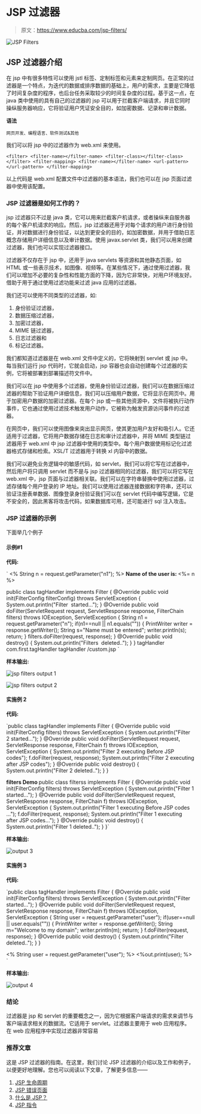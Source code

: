 # JSP 过滤器

> 原文：<https://www.educba.com/jsp-filters/>

![JSP Filters](img/350abe2b377e0d968945f6e9a0512b73.png)



## JSP 过滤器介绍

在 jsp 中有很多特性可以使用 jstl 标签、定制标签和元素来定制网页。在正常的过滤器是一个特点，为迭代的数据或排序数据的基础上，用户的需求，主要是它降低了时间复杂度的程序，也后台任务采取较少的时间复杂度的过程。基于这一点，在 java 类中使用的具有自己的过滤器的 jsp 可以用于拦截客户端请求，并且它同时操纵服务器响应，它将验证用户凭证安全目的，如加密数据、记录和审计数据。

**语法**

<small>网页开发、编程语言、软件测试&其他</small>

我们可以将 jsp 中的过滤器作为 web.xml 来使用。

`<filter>
<filter-name></filter-name>
<filter-class></filter-class>
</filter>
<filter-mapping>
<filter-name></filter-name>
<url-pattern></url-pattern>
</filter-mapping>`

以上代码是 web.xml 配置文件中过滤器的基本语法，我们也可以在 jsp 页面过滤器中使用该配置。

### JSP 过滤器是如何工作的？

jsp 过滤器只不过是 java 类，它可以用来拦截客户机请求，或者操纵来自服务器的每个客户机请求的响应。然后，jsp 过滤器还用于对每个请求的用户进行身份验证，并对数据进行身份验证，以达到更安全的目的，如加密数据，并用于借助日志概念存储用户详细信息以及审计数据。使用 javax.servlet 类，我们可以用来创建过滤器，我们也可以实现过滤器接口。

过滤器不仅存在于 jsp 中，还用于 java servlets 等资源和其他静态页面，如 HTML 或一些表示技术，如图像、视频等。在某些情况下，通过使用过滤器，我们可以增加不必要的复杂性和性能方面的下降，因为它非常快，对用户环境友好。借助于用于通过使用过滤功能来过滤 java 应用的过滤器。

我们还可以使用不同类型的过滤器，如:

1.  身份验证过滤器，
2.  数据压缩过滤器，
3.  加密过滤器，
4.  MIME 链过滤器，
5.  日志过滤器和
6.  标记过滤器。

我们都知道过滤器是在 web.xml 文件中定义的，它将映射到 servlet 或 jsp 中。每当我们运行 jsp 代码时，它就会启动，jsp 容器也会自动创建每个过滤器的实例，它将被部署到部署描述符文件中。

我们可以在 jsp 中使用多个过滤器，使用身份验证过滤器，我们可以在数据压缩过滤器的帮助下验证用户详细信息，我们可以压缩用户数据，它将显示在网页中。用于加密用户数据的加密过滤器。在每个 jsp 或一些其他资源中，文件将被执行动作事件，它也通过使用过滤技术触发用户动作，它被称为触发资源访问事件的过滤器。

在网页中，我们可以使用图像来突出显示网页，使其更加用户友好和吸引人。它还适用于过滤器，它将用户数据存储在日志和审计过滤器中，并将 MIME 类型链过滤器用于 web.xml 中 jsp 过滤器中使用的类型中。每个用户数据使用标记化过滤器格式存储和检索。XSL/T 过滤器用于转换 xl 内容中的数据。

我们可以避免业务逻辑中的敏感代码，如 servlet，我们可以将它写在过滤器中，然后用户将只调用 servlet 而不是与 jsp 过滤器相同的过滤器，我们可以将它写在 web.xml 中，jsp 页面与过滤器相关联。我们可以在字符串替换中使用过滤器，过滤存储每个用户登录的 IP 地址。我们可以使用过滤器连接数据和字符串，还可以验证注册表单数据、图像登录身份验证我们可以在 servlet 代码中编写逻辑，它是不安全的，因此黑客将攻击代码，如果数据库可用，还可能进行 sql 注入攻击。

### JSP 过滤器的示例

下面举几个例子

#### 示例#1

**代码:**

`<body>
<%
String n = request.getParameter("n1");
%>
<strong> Name of the user is: </strong> <%= n %>
</body>
public class tagHandler implements Filter {
@Override
public void init(FilterConfig filterConfig) throws ServletException {
System.out.println("Filter  started...");
}
@Override
public void doFilter(ServletRequest request, ServletResponse response,
FilterChain filters) throws IOException, ServletException {
String n1 = request.getParameter("n");
if(n1==null || n1.equals(""))
{
PrintWriter writer = response.getWriter();
String s="Name must be entered";
writer.println(s);
return;
}
filters.doFilter(request, response);
}
@Override
public void destroy() {
System.out.println("Filters  deleted..");
}
}
<filter>
<filter-name>tagHandler</filter-name>
<filter-class>com.first.tagHandler</filter-class>
</filter>
<filter-mapping>
<filter-name>tagHandler</filter-name>
<url-pattern>/custom.jsp</url-pattern>
</filter-mapping>`

**样本输出:**

![jsp filters output 1](img/3b076ba44682e337d48c40850c257183.png)



![jsp filters output 2](img/9aa1a0adc202f61a16ebb0b6f831d027.png)



#### 实施例 2

**代码:**

`public class tagHandler implements Filter {
@Override
public void init(FilterConfig filters) throws ServletException
{
System.out.println("Filter 2 started...");
}
@Override
public void doFilter(ServletRequest request, ServletResponse response,
FilterChain f) throws IOException, ServletException
{
System.out.println("Filter 2 executing Before JSP codes");
f.doFilter(request, response);
System.out.println("Filter 2 executing after JSP codes");
}
@Override
public void destroy()
{
System.out.println("Filter 2 deleted..");
}
}
<body>
<strong>
filters Demo
</strong>
public class filterss implements Filter
{
@Override
public void init(FilterConfig filters) throws ServletException
{
System.out.println("Filter 1 started...");
}
@Override
public void doFilter(ServletRequest request, ServletResponse response,
FilterChain f) throws IOException, ServletException
{
System.out.println("Filter 1 executing Before JSP codes ...");
f.doFilter(request, response);
System.out.println("Filter 1 executing after JSP codes...");
}
@Override
public void destroy() {
System.out.println("Filter 1 deleted..");
}
}`

**样本输出:**

![output 3](img/57012c977c4c3b615ca1fec81aa2742e.png)



#### 实施例 3

**代码:**

`public class tagHandler implements Filter {
@Override
public void init(FilterConfig filters) throws ServletException {
System.out.println("Filter  started...");
}
@Override
public void doFilter(ServletRequest request, ServletResponse response,
FilterChain f) throws IOException, ServletException {
String user = request.getParameter("user");
if(user==null || user.equals(""))
{
PrintWriter writer = response.getWriter();
String m="Welcome to my domain";
writer.println(m);
return;
}
f.doFilter(request, response);
}
@Override
public void destroy() {
System.out.println("Filter  deleted..");
}
}
<body>
<%
String user = request.getParameter("user");
%>
<%out.print(user); %>
</body>`

**样本输出:**

![output 4](img/f1c3f20c438d5d3f2b97358eb84de25f.png)



### 结论

过滤器是 jsp 和 servlet 的重要概念之一，因为它根据客户端请求的需求来调节与客户端请求相关的数据流。它适用于 servlet。过滤器主要用于 web 应用程序。在 web 应用程序中实现过滤器非常容易

### 推荐文章

这是 JSP 过滤器的指南。在这里，我们讨论 JSP 过滤器的介绍以及工作和例子，以便更好地理解。您也可以阅读以下文章，了解更多信息——

1.  [JSP 生命周期](https://www.educba.com/jsp-life-cycle/)
2.  [JSP 错误页面](https://www.educba.com/jsp-error-page/)
3.  [什么是 JSP？](https://www.educba.com/what-is-jsp/)
4.  [JSP 指令](https://www.educba.com/jsp-directives/)





